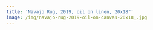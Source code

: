 ```yaml
---
title: 'Navajo Rug, 2019, oil on linen, 20x18"'
image: /img/navajo-rug-2019-oil-on-canvas-20x18_.jpg
---
```


